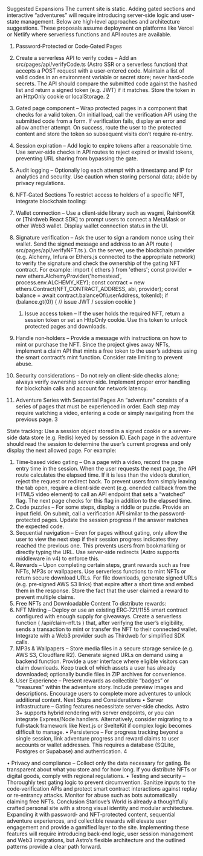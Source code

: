 
Suggested Expansions
The current site is static. Adding gated sections and interactive “adventures” will require introducing server‐side logic and user‐state management. Below are high‐level approaches and architecture suggestions. These proposals assume deployment on platforms like Vercel or Netlify where serverless functions and API routes are available.
1. Password‐Protected or Code‐Gated Pages
1. Create a serverless API to verify codes – Add an src/pages/api/verifyCode.ts (Astro SSR or a serverless function) that accepts a POST request with a user‐entered code. Maintain a list of valid codes in an environment variable or secret store; never hard‐code secrets. The API should compare the submitted code against the hashed list and return a signed token (e.g. JWT) if it matches. Store the token in an HttpOnly cookie or localStorage.
         2

2. Gated page component – Wrap protected pages in a component that checks for a valid token. On initial load, call the verification API using the submitted code from a form. If verification fails, display an error and allow another attempt. On success, route the user to the protected content and store the token so subsequent visits don’t require re‐entry.
3. Session expiration – Add logic to expire tokens after a reasonable time. Use server‐side checks in API routes to reject expired or invalid tokens, preventing URL sharing from bypassing the gate.
4. Audit logging – Optionally log each attempt with a timestamp and IP for analytics and security. Use caution when storing personal data; abide by privacy regulations.
2. NFT‐Gated Sections
To restrict access to holders of a specific NFT, integrate blockchain tooling:
1. Wallet connection – Use a client‐side library such as wagmi, RainbowKit or [Thirdweb React SDK] to prompt users to connect a MetaMask or other Web3 wallet. Display wallet connection status in the UI.
2. Signature verification – Ask the user to sign a random nonce using their wallet. Send the signed message and address to an API route ( src/pages/api/verifyNFT.ts ). On the server, use the blockchain provider (e.g. Alchemy, Infura or Ethers.js connected to the appropriate network) to verify the signature and check the ownership of the gating NFT contract. For example:
  import { ethers } from 'ethers';
  const provider = new ethers.AlchemyProvider('homestead',
  process.env.ALCHEMY_KEY);
  const contract = new ethers.Contract(NFT_CONTRACT_ADDRESS, abi, provider);
  const balance = await contract.balanceOf(userAddress, tokenId);
  if (balance.gt(0)) {
    // issue JWT / session cookie
}
    1. Issue access token – If the user holds the required NFT, return a session token or set an HttpOnly cookie. Use this token to unlock protected pages and downloads.
2. Handle non‐holders – Provide a message with instructions on how to mint or purchase the NFT. Since the project gives away NFTs, implement a claim API that mints a free token to the user’s address using the smart contract’s mint function. Consider rate limiting to prevent abuse.
3. Security considerations – Do not rely on client‐side checks alone; always verify ownership server‐side. Implement proper error handling for blockchain calls and account for network latency.
 3. Adventure Series with Sequential Pages
An “adventure” consists of a series of pages that must be experienced in order. Each step may require watching a video, entering a code or simply navigating from the previous page.
3

State tracking: Use a session object stored in a signed cookie or a server‐side data store (e.g. Redis) keyed by session ID. Each page in the adventure should read the session to determine the user’s current progress and only display the next allowed page. For example:
1. Time‐based video gating – On a page with a video, record the page entry time in the session. When the user requests the next page, the API route calculates the elapsed time. If it is less than the video’s duration, reject the request or redirect back. To prevent users from simply leaving the tab open, require a client‐side event (e.g. onended callback from the HTML5 video element) to call an API endpoint that sets a “watched” flag. The next page checks for this flag in addition to the elapsed time.
2. Code puzzles – For some steps, display a riddle or puzzle. Provide an input field. On submit, call a verification API similar to the password‐protected pages. Update the session progress if the answer matches the expected code.
3. Sequential navigation – Even for pages without gating, only allow the user to view the next step if their session progress indicates they reached the previous one. This prevents users from bookmarking or directly typing the URL. Use server‐side redirects (Astro supports middleware in v4) to enforce this.
4. Rewards – Upon completing certain steps, grant rewards such as free NFTs, MP3s or wallpapers. Use serverless functions to mint NFTs or return secure download URLs. For file downloads, generate signed URLs (e.g. pre‐signed AWS S3 links) that expire after a short time and embed them in the response. Store the fact that the user claimed a reward to prevent multiple claims.
4. Free NFTs and Downloadable Content
To distribute rewards:
1. NFT Minting – Deploy or use an existing ERC‐721/1155 smart contract configured with enough supply for giveaways. Create a serverless function ( /api/claim-nft.ts ) that, after verifying the user’s eligibility, sends a transaction to mint or transfer the NFT to their connected wallet. Integrate with a Web3 provider such as Thirdweb for simplified SDK calls.
2. MP3s & Wallpapers – Store media files in a secure storage service (e.g. AWS S3, Cloudflare R2). Generate signed URLs on demand using a backend function. Provide a user interface where eligible visitors can claim downloads. Keep track of which assets a user has already downloaded; optionally bundle files in ZIP archives for convenience.
3. User Experience – Present rewards as collectible “badges” or “treasures” within the adventure story. Include preview images and descriptions. Encourage users to complete more adventures to unlock additional content.
Next Steps and Considerations
• Server infrastructure – Gating features necessitate server‐side checks. Astro 3+ supports hybrid rendering with server endpoints, or you can integrate Express/Node handlers. Alternatively, consider migrating to a full‐stack framework like Next.js or SvelteKit if complex logic becomes difficult to manage.
• Persistence – For progress tracking beyond a single session, link adventure progress and reward claims to user accounts or wallet addresses. This requires a database (SQLite, Postgres or Supabase) and authentication.
   4

• Privacy and compliance – Collect only the data necessary for gating. Be transparent about what you store and for how long. If you distribute NFTs or digital goods, comply with regional regulations.
• Testing and security – Thoroughly test gating logic to prevent circumvention. Sanitize inputs to the code‐verification APIs and protect smart contract interactions against replay or re‐entrancy attacks. Monitor for abuse such as bots automatically claiming free NFTs.
Conclusion
Starlove’s World is already a thoughtfully crafted personal site with a strong visual identity and modular architecture. Expanding it with password‐ and NFT‐protected content, sequential adventure experiences, and collectible rewards will elevate user engagement and provide a gamified layer to the site. Implementing these features will require introducing back‐end logic, user session management and Web3 integrations, but Astro’s flexible architecture and the outlined patterns provide a clear path forward.